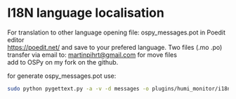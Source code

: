 I18N language localisation
====

For translation to other language opening file: ospy_messages.pot in Poedit editor  
https://poedit.net/ and save to your prefered language. Two files (.mo .po)  
transfer via email to: martinpihrt@gmail.com for move files  
add to OSPy on my fork on the github.

for generate ospy_messages.pot use: 

``` bash
sudo python pygettext.py -a -v -d messages -o plugins/humi_monitor/i18n/ospy_messages.pot plugins/humi_monitor/\*.py plugins/humi_monitor/templates/\*.html 
```